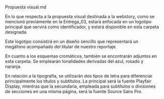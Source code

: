 Propuesta visual.md

En lo que respecta a la propuesta visual destinada a la webstory, como se mencionó previamente en la Entrega_03, estará enfocada en un logotipo principal que servirá como identificador, y estará disponible en esta carpeta designada.

Este logotipo consistirá en un diseño sencillo que representará un megáfono acompañado del titular de nuestro reportaje.

En cuanto a los esquemas cromáticos, también se encontrarán adjuntos en esta carpeta. Se emplearán tonalidades derivadas del azul, rosado y naranja.

En relación a la tipografía, se utilizarán dos tipos de letra para diferenciar principalmente los títulos y subtítulos. La principal será la fuente Playfair Display, mientras que la secundaria, empleada para subtítulos o divisiones de secciones en una misma página, será la fuente Source Sans Pro.





